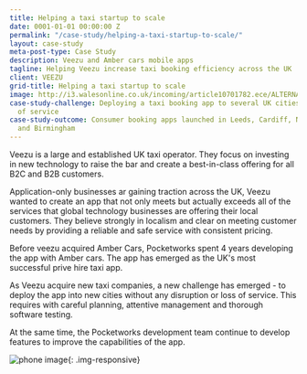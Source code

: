```yaml
---
title: Helping a taxi startup to scale
date: 0001-01-01 00:00:00 Z
permalink: "/case-study/helping-a-taxi-startup-to-scale/"
layout: case-study
meta-post-type: Case Study
description: Veezu and Amber cars mobile apps
tagline: Helping Veezu increase taxi booking efficiency across the UK
client: VEEZU
grid-title: Helping a taxi startup to scale
image: http://i3.walesonline.co.uk/incoming/article10701782.ece/ALTERNATES/s615/Paul-Raglan-chief-executive-officer-at-Veezu-4.jpg
case-study-challenge: Deploying a taxi booking app to several UK cities without loss
  of service
case-study-outcome: Consumer booking apps launched in Leeds, Cardiff, Newport, Bridgend
  and Birmingham
---
```


Veezu is a large and established UK taxi operator. They focus on investing in new technology to raise the bar and create a best-in-class offering for all B2C and B2B customers.

Application-only businesses ar gaining traction across the UK, Veezu wanted to create an app that not only meets but actually exceeds all of the services that global technology businesses are offering their local customers. They believe strongly in localism and clear on meeting customer needs by providing a reliable and safe service with consistent pricing.

Before veezu acquired Amber Cars, Pocketworks spent 4 years developing the app with Amber cars. The app has emerged as the UK's most successful prive hire taxi app.

As Veezu acquire new taxi companies, a new challenge has emerged - to deploy the app into new cities without any disruption or loss of service.
This requires with careful planning, attentive management and thorough software testing.

At the same time, the Pocketworks development team continue to develop features to improve the capabilities of the app.

![phone image](https://images1-focus-opensocial.googleusercontent.com/gadgets/proxy?container=focus&resize_w=800&url=https://pocketworks-website.s3.amazonaws.com/portfolio/amber-thumb.jpg){: .img-responsive}
